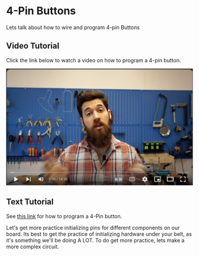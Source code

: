 # 4-Pin Buttons

Lets talk about how to wire and program 4-pin Buttons

## Video Tutorial
Click the link below to watch a video on how to program a 4-pin button. 

[![video tutorial](video_tutorial.png)](https://youtu.be/U28j9r-mWqQ)

## Text Tutorial

See [this link](https://sites.google.com/view/circuitpython/tutorials/button-and-led) for how to program a 4-Pin button. 

Let's get more practice initializing pins for different components on our board. Its best to get the practice of initializing hardware under your belt, as it's something we'll be doing A LOT. To do get more practice, lets make a more complex circuit. 


